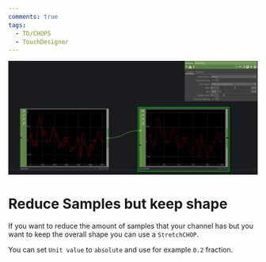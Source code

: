 ```yaml
---
comments: true
tags:
  - TD/CHOPS
  - TouchDesigner
---
```



![Reduce Samples ButKeep Shape](./img/ReduceSamplesButKeepShape.png)
# Reduce Samples but keep shape

If you want to reduce the amount of samples that your channel has but you want to keep the overall shape you can use a `StretchCHOP`.

You can set `Unit value` to `absolute` and use for example `0.2` fraction.


